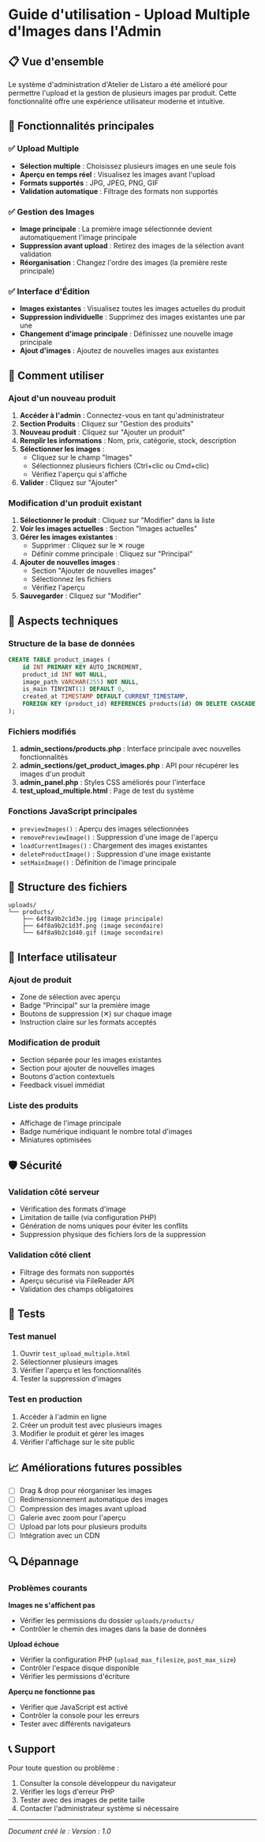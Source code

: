 # Guide d'utilisation - Upload Multiple d'Images dans l'Admin

## 📋 Vue d'ensemble

Le système d'administration d'Atelier de Listaro a été amélioré pour permettre l'upload et la gestion de plusieurs images par produit. Cette fonctionnalité offre une expérience utilisateur moderne et intuitive.

## 🎯 Fonctionnalités principales

### ✅ Upload Multiple
- **Sélection multiple** : Choisissez plusieurs images en une seule fois
- **Aperçu en temps réel** : Visualisez les images avant l'upload
- **Formats supportés** : JPG, JPEG, PNG, GIF
- **Validation automatique** : Filtrage des formats non supportés

### ✅ Gestion des Images
- **Image principale** : La première image sélectionnée devient automatiquement l'image principale
- **Suppression avant upload** : Retirez des images de la sélection avant validation
- **Réorganisation** : Changez l'ordre des images (la première reste principale)

### ✅ Interface d'Édition
- **Images existantes** : Visualisez toutes les images actuelles du produit
- **Suppression individuelle** : Supprimez des images existantes une par une
- **Changement d'image principale** : Définissez une nouvelle image principale
- **Ajout d'images** : Ajoutez de nouvelles images aux existantes

## 🚀 Comment utiliser

### Ajout d'un nouveau produit

1. **Accéder à l'admin** : Connectez-vous en tant qu'administrateur
2. **Section Produits** : Cliquez sur "Gestion des produits"
3. **Nouveau produit** : Cliquez sur "Ajouter un produit"
4. **Remplir les informations** : Nom, prix, catégorie, stock, description
5. **Sélectionner les images** :
   - Cliquez sur le champ "Images"
   - Sélectionnez plusieurs fichiers (Ctrl+clic ou Cmd+clic)
   - Vérifiez l'aperçu qui s'affiche
6. **Valider** : Cliquez sur "Ajouter"

### Modification d'un produit existant

1. **Sélectionner le produit** : Cliquez sur "Modifier" dans la liste
2. **Voir les images actuelles** : Section "Images actuelles"
3. **Gérer les images existantes** :
   - Supprimer : Cliquez sur le ✕ rouge
   - Définir comme principale : Cliquez sur "Principal"
4. **Ajouter de nouvelles images** :
   - Section "Ajouter de nouvelles images"
   - Sélectionnez les fichiers
   - Vérifiez l'aperçu
5. **Sauvegarder** : Cliquez sur "Modifier"

## 🔧 Aspects techniques

### Structure de la base de données

```sql
CREATE TABLE product_images (
    id INT PRIMARY KEY AUTO_INCREMENT,
    product_id INT NOT NULL,
    image_path VARCHAR(255) NOT NULL,
    is_main TINYINT(1) DEFAULT 0,
    created_at TIMESTAMP DEFAULT CURRENT_TIMESTAMP,
    FOREIGN KEY (product_id) REFERENCES products(id) ON DELETE CASCADE
);
```

### Fichiers modifiés

1. **admin_sections/products.php** : Interface principale avec nouvelles fonctionnalités
2. **admin_sections/get_product_images.php** : API pour récupérer les images d'un produit
3. **admin_panel.php** : Styles CSS améliorés pour l'interface
4. **test_upload_multiple.html** : Page de test du système

### Fonctions JavaScript principales

- `previewImages()` : Aperçu des images sélectionnées
- `removePreviewImage()` : Suppression d'une image de l'aperçu
- `loadCurrentImages()` : Chargement des images existantes
- `deleteProductImage()` : Suppression d'une image existante
- `setMainImage()` : Définition de l'image principale

## 📁 Structure des fichiers

```
uploads/
└── products/
    ├── 64f8a9b2c1d3e.jpg (image principale)
    ├── 64f8a9b2c1d3f.png (image secondaire)
    └── 64f8a9b2c1d40.gif (image secondaire)
```

## 🎨 Interface utilisateur

### Ajout de produit
- Zone de sélection avec aperçu
- Badge "Principal" sur la première image
- Boutons de suppression (✕) sur chaque image
- Instruction claire sur les formats acceptés

### Modification de produit
- Section séparée pour les images existantes
- Section pour ajouter de nouvelles images
- Boutons d'action contextuels
- Feedback visuel immédiat

### Liste des produits
- Affichage de l'image principale
- Badge numérique indiquant le nombre total d'images
- Miniatures optimisées

## 🛡️ Sécurité

### Validation côté serveur
- Vérification des formats d'image
- Limitation de taille (via configuration PHP)
- Génération de noms uniques pour éviter les conflits
- Suppression physique des fichiers lors de la suppression

### Validation côté client
- Filtrage des formats non supportés
- Aperçu sécurisé via FileReader API
- Validation des champs obligatoires

## 🧪 Tests

### Test manuel
1. Ouvrir `test_upload_multiple.html`
2. Sélectionner plusieurs images
3. Vérifier l'aperçu et les fonctionnalités
4. Tester la suppression d'images

### Test en production
1. Accéder à l'admin en ligne
2. Créer un produit test avec plusieurs images
3. Modifier le produit et gérer les images
4. Vérifier l'affichage sur le site public

## 📈 Améliorations futures possibles

- [ ] Drag & drop pour réorganiser les images
- [ ] Redimensionnement automatique des images
- [ ] Compression des images avant upload
- [ ] Galerie avec zoom pour l'aperçu
- [ ] Upload par lots pour plusieurs produits
- [ ] Intégration avec un CDN

## 🔍 Dépannage

### Problèmes courants

**Images ne s'affichent pas**
- Vérifier les permissions du dossier `uploads/products/`
- Contrôler le chemin des images dans la base de données

**Upload échoue**
- Vérifier la configuration PHP (`upload_max_filesize`, `post_max_size`)
- Contrôler l'espace disque disponible
- Vérifier les permissions d'écriture

**Aperçu ne fonctionne pas**
- Vérifier que JavaScript est activé
- Contrôler la console pour les erreurs
- Tester avec différents navigateurs

## 📞 Support

Pour toute question ou problème :
1. Consulter la console développeur du navigateur
2. Vérifier les logs d'erreur PHP
3. Tester avec des images de petite taille
4. Contacter l'administrateur système si nécessaire

---

*Document créé le : <?php echo date('d/m/Y H:i'); ?>*
*Version : 1.0*
